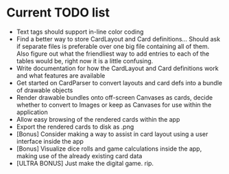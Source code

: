 # Current TODO list

* Text tags should support in-line color coding
* Find a better way to store CardLayout and Card definitions... Should ask if separate files is preferable over one big file containing all of them. Also figure out what the friendliest way to add entries to each of the tables would be, right now it is a little confusing.
* Write documentation for how the CardLayout and Card definitions work and what features are available
* Get started on CardParser to convert layouts and card defs into a bundle of drawable objects
* Render drawable bundles onto off-screen Canvases as cards, decide whether to convert to Images or keep as Canvases for use within the application
* Allow easy browsing of the rendered cards within the app
* Export the rendered cards to disk as .png
* [Bonus] Consider making a way to assist in card layout using a user interface inside the app
* [Bonus] Visualize dice rolls and game calculations inside the app, making use of the already existing card data
* [ULTRA BONUS] Just make the digital game. rip.